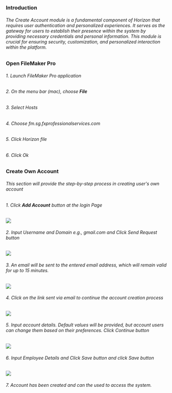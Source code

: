 ### Introduction
###### The Create Account module is a fundamental component of Horizon that requires user authentication and personalized experiences. It serves as the gateway for users to establish their presence within the system by providing necessary credentials and personal information. This module is crucial for ensuring security, customization, and personalized interaction within the platform.

### Open FileMaker Pro
###### 1. Launch FileMaker Pro application
###### 2. On the menu bar (mac), choose **File**

###### 3. Select Hosts
###### 4. Choose fm.sg.fxprofessionalservices.com
###### 5. Click Horizon file
###### 6. Click Ok

### Create Own Account
###### This section will provide the step-by-step process in creating user's own account
###### 1. Click **Add Account** button at the login Page
![](https://github.com/Fx-Professional-Services/HorizonDocs/blob/main/assets/login_screen.png)

###### 2. Input Username and Domain e.g., gmail.com and Click Send Request button

![](https://github.com/Fx-Professional-Services/HorizonDocs/blob/main/assets/account_request_screen.png)
###### 3. An email will be sent to the entered email address, which will remain valid for up to 15 minutes.

![](https://github.com/Fx-Professional-Services/HorizonDocs/blob/main/assets/email_sent_modal.png)

###### 4. Click on the link sent via email to continue the account creation process


![](https://github.com/Fx-Professional-Services/HorizonDocs/blob/main/assets/email_screen.png)

###### 5. Input account details. Default values will be provided, but account users can change them based on their preferences. Click Continue button

![](https://github.com/Fx-Professional-Services/HorizonDocs/blob/main/assets/account_details_screen.png)

###### 6. Input Employee Details and Click Save button and click Save button

![](https://github.com/Fx-Professional-Services/HorizonDocs/blob/main/assets/new_employee_screen.png)

###### 7. Account has been created and can the used to access the system.
